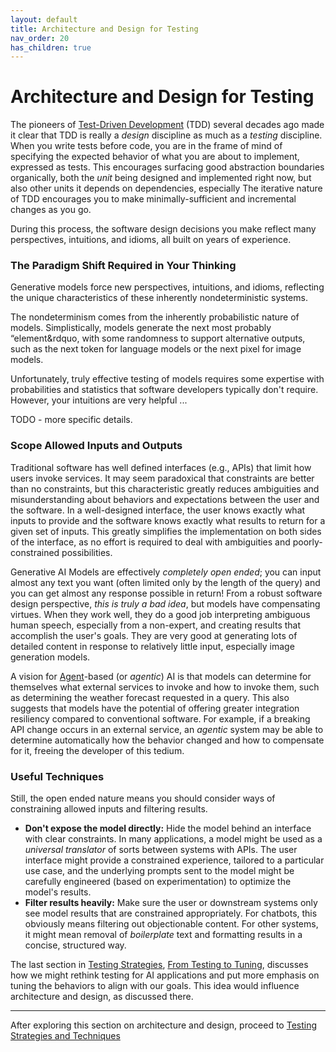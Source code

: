 ```yaml
---
layout: default
title: Architecture and Design for Testing
nav_order: 20
has_children: true
---
```


# Architecture and Design for Testing

The pioneers of [Test-Driven Development]({{site.glossaryurl}}/#test-driven-development) (TDD) several decades ago made it clear that TDD is really a _design_ discipline as much as a _testing_ discipline. When you write tests before code, you are in the frame of mind of specifying the expected behavior of what you are about to implement, expressed as tests. This encourages surfacing good abstraction boundaries organically, both the _unit_ being designed and implemented right now, but also other units it depends on dependencies, especially The iterative nature of TDD encourages you to make minimally-sufficient and incremental changes as you go.

During this process, the software design decisions you make reflect many perspectives, intuitions, and idioms, all built on years of experience. 

### The Paradigm Shift Required in Your Thinking 

Generative models force new perspectives, intuitions, and idioms, reflecting the unique characteristics of these inherently nondeterministic systems. 

The nondeterminism comes from the inherently probabilistic nature of models. Simplistically, models generate the next most probably &ldquo;element&rdquo, with some randomness to support alternative outputs, such as the next token for language models or the next pixel for image models.

Unfortunately, truly effective testing of models requires some expertise with probabilities and statistics that software developers typically don't require. However, your intuitions are very helpful ...

TODO - more specific details.

### Scope Allowed Inputs and Outputs

Traditional software has well defined interfaces (e.g., APIs) that limit how users invoke services. It may seem paradoxical that constraints are better than no constraints, but this characteristic greatly reduces ambiguities and misunderstanding about behaviors and expectations between the user and the software. In a well-designed interface, the user knows exactly what inputs to provide and the software knows exactly what results to return for a given set of inputs. This greatly simplifies the implementation on both sides of the interface, as no effort is required to deal with ambiguities and poorly-constrained possibilities.

Generative AI Models are effectively _completely open ended_; you can input almost any text you want (often limited only by the length of the query) and you can get almost any response possible in return! From a robust software design perspective, _this is truly a bad idea_, but models have compensating virtues. When they work well, they do a good job interpreting ambiguous human speech, especially from a non-expert, and creating results that accomplish the user's goals. They are very good at generating lots of detailed content in response to relatively little input, especially image generation models.

A vision for [Agent]({{site.glossaryurl}}/#agent)-based (or _agentic_) AI is that models can determine for themselves what external services to invoke and how to invoke them, such as determining the weather forecast requested in a query. This also suggests that models have the potential of offering greater integration resiliency compared to conventional software. For example, if a breaking API change occurs in an external service, an _agentic_ system may be able to determine automatically how the behavior changed and how to compensate for it, freeing the developer of this tedium.

### Useful Techniques

Still, the open ended nature means you should consider ways of constraining allowed inputs and filtering results. 

* **Don't expose the model directly:** Hide the model behind an interface with clear constraints. In many applications, a model might be used as a _universal translator_ of sorts between systems with APIs. The user interface might provide a constrained experience, tailored to a particular use case, and the underlying prompts sent to the model might be carefully engineered (based on experimentation) to optimize the model's results.
* **Filter results heavily:** Make sure the user or downstream systems only see model results that are constrained appropriately. For chatbots, this obviously means filtering out objectionable content. For other systems, it might mean removal of _boilerplate_ text and formatting results in a concise, structured way.

The last section in [Testing Strategies]({{site.baseurl}}/testing-strategies), [From Testing to Tuning]({{site.baseurl}}/testing-strategies/from-testing-to-tuning), discusses how we might rethink testing for AI applications and put more emphasis on tuning the behaviors to align with our goals. This idea would influence architecture and design, as discussed there.

---

After exploring this section on architecture and design, proceed to [Testing Strategies and Techniques]({{site.baseurl}}/testing-strategies)
